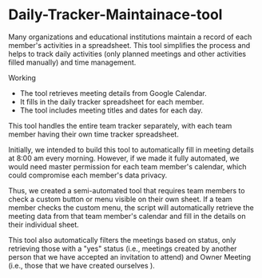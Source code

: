 # Daily-Tracker-Maintainace-tool

Many organizations and educational institutions maintain a record of each member's activities in a spreadsheet. This tool simplifies the process and helps to track daily activities (only planned meetings and other activities filled manually) and time management.

Working 
  - The tool retrieves meeting details from Google Calendar.
  - It fills in the daily tracker spreadsheet for each member.
  - The tool includes meeting titles and dates for each day.

This tool handles the entire team tracker separately, with each team member having their own time tracker spreadsheet.

Initially, we intended to build this tool to automatically fill in meeting details at 8:00 am every morning. However, if we made it fully automated, we would need master permission for each team member's calendar, which could compromise each member's data privacy.

Thus, we created a semi-automated tool that requires team members to check a custom button or menu visible on their own sheet. If a team member checks the custom menu, the script will automatically retrieve the meeting data from that team member's calendar and fill in the details on their individual sheet.

This tool also automatically filters the meetings based on status, only retrieving those with a "yes" status (i.e., meetings created by another person that we have accepted an invitation to attend) and Owner Meeting (i.e., those that we have created ourselves ).
